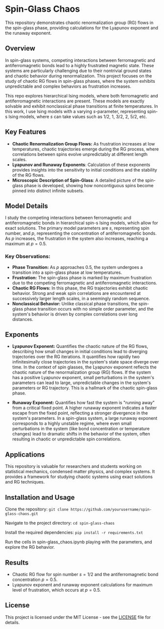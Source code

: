 # Spin-Glass Chaos

This repository demonstrates chaotic renormalization group (RG) flows in the spin-glass phase, providing calculations for the Lyapunov exponent and the runaway exponent.

## Overview

In spin-glass systems, competing interactions between ferromagnetic and antiferromagnetic bonds lead to a highly frustrated magnetic state. These systems are particularly challenging due to their nontrivial ground states and chaotic behavior during renormalization. This project focuses on the study of chaotic RG flows in spin-glass phases, where the system exhibits unpredictable and complex behaviors as frustration increases.

This repo explores hierarchical Ising models, where both ferromagnetic and antiferromagnetic interactions are present. These models are exactly solvable and exhibit nonclassical phase transitions at finite temperatures. In this work, I use Ising models with a varying $s$-parameter, representing spin-s Ising models, where $s$ can take values such as $1/2$, $1$, $3/2$, $2$, $5/2$, etc.

## Key Features

- **Chaotic Renormalization Group Flows:** As frustration increases at low temperatures, chaotic trajectories emerge during the RG process, where correlations between spins evolve unpredictably at different length scales.
- **Lyapunov and Runaway Exponents**: Calculation of these exponents provides insights into the sensitivity to initial conditions and the stability of the RG flows.
- **Microscopic Description of Spin-Glass**: A detailed picture of the spin-glass phase is developed, showing how noncontiguous spins become pinned into distinct infinite subsets.

## Model Details

I study the competing interactions between ferromagnetic and antiferromagnetic bonds in hierarchical spin-s Ising models, which allow for exact solutions. The primary model parameters are $s$, representing spin number, and $p$, representing the concentration of antiferromagnetic bonds. As $p$ increases, the frustration in the system also increases, reaching a maximum at $p=0.5$.

### Key Observations:

- **Phase Transition:** As $p$ approaches $0.5$, the system undergoes a transition into a spin-glass phase at low temperatures.
- **Frustration:** The spin-glass phase is marked by maximum frustration due to the competing ferromagnetic and antiferromagnetic interactions.
- **Chaotic RG Flows:** In this phase, the RG trajectories exhibit chaotic behavior. Strong and weak spin correlations are encountered at successively larger length scales, in a seemingly random sequence.
- **Nonclassical Behavior:** Unlike classical phase transitions, the spin-glass phase transition occurs with no simple order parameter, and the system's behavior is driven by complex correlations over long distances.

## Exponents

- **Lyapunov Exponent:** Quantifies the chaotic nature of the RG flows, describing how small changes in initial conditions lead to diverging trajectories over the RG iterations. It quantifies how rapidly two infinitesimally close trajectories in the system's state space diverge over time. In the context of spin glasses, the Lyapunov exponent reflects the chaotic nature of the renormalization group (RG) flows. If the system has a positive Lyapunov exponent, small perturbations in the system's parameters can lead to large, unpredictable changes in the system's parameters or RG trajectory. This is a hallmark of the chaotic spin-glass phase.

- **Runaway Exponent:** Quantifies how fast the system is "running away" from a critical fixed point. A higher runaway exponent indicates a faster escape from the fixed point, reflecting a stronger divergence in the system's parameters. In a spin-glass system, a large runaway exponent corresponds to a highly unstable regime, where even small perturbations in the system (like bond concentration or temperature changes) lead to dramatic shifts in the behavior of the system, often resulting in chaotic or unpredictable spin correlations.

## Applications

This repository is valuable for researchers and students working on statistical mechanics, condensed matter physics, and complex systems. It provides a framework for studying chaotic systems using exact solutions and RG techniques.

## Installation and Usage

Clone the repository:
`git clone https://github.com/yourusername/spin-glass-chaos.git`

Navigate to the project directory:
`cd spin-glass-chaos`

Install the required dependencies:
`pip install -r requirements.txt`

Run the cells in spin-glass_chaos.ipynb playing with the parameters, and explore the RG behavior.

## Results

- Chaotic RG flow for spin number $s=1/2$ and the antiferromagnetic bond concentration $p=0.5$.
- Lyapunov exponent and runaway exponent calculations for maximum level of frustration, which occurs at $p=0.5$.

## License

This project is licensed under the MIT License - see the [LICENSE](LICENSE) file for details.